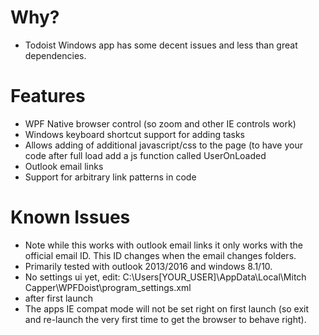 # Why?
-	Todoist Windows app has some decent issues and less than great dependencies.

# Features
-	WPF Native browser control (so zoom and other IE controls work)
-	Windows keyboard shortcut support for adding tasks
-	Allows adding of additional javascript/css to the page (to have your code after full load add a js function called UserOnLoaded
-	Outlook email links
-	Support for arbitrary link patterns in code


# Known Issues
-	Note while this works with outlook email links it only works with the official email ID.  This ID changes when the email changes folders.
-	Primarily tested with outlook 2013/2016 and windows 8.1/10.
-	No settings ui yet, edit: C:\Users\[YOUR_USER]\AppData\Local\Mitch Capper\WPFDoist\program_settings.xml
-	after first launch
-	The apps IE compat mode will not be set right on first launch (so exit and re-launch the very first time to get the browser to behave right).